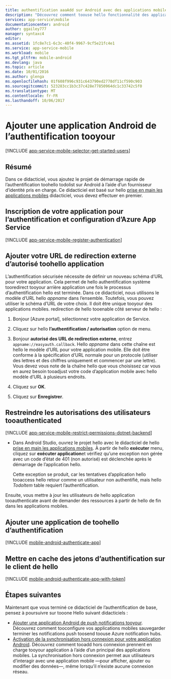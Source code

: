 ```yaml
---
title: authentification aaaAdd sur Android avec des applications mobiles | Documents Microsoft
description: "Découvrez comment toouse hello fonctionnalité des applications mobiles des utilisateurs de tooauthenticate Azure App Service de votre application Android via une variété de fournisseurs d’identité, y compris de Google, Facebook, Twitter et Microsoft."
services: app-service\mobile
documentationcenter: android
author: ggailey777
manager: syntaxc4
editor: 
ms.assetid: 1fc8e7c1-6c3c-40f4-9967-9cf5e21fc4e1
ms.service: app-service-mobile
ms.workload: mobile
ms.tgt_pltfrm: mobile-android
ms.devlang: java
ms.topic: article
ms.date: 10/01/2016
ms.author: glenga
ms.openlocfilehash: 01f608f996c931c643790ed2778df11cf590c903
ms.sourcegitcommit: 523283cc1b3c37c428e77850964dc1c33742c5f0
ms.translationtype: MT
ms.contentlocale: fr-FR
ms.lasthandoff: 10/06/2017
---
```

# <a name="add-authentication-tooyour-android-app"></a>Ajouter une application Android de l’authentification tooyour
[!INCLUDE [app-service-mobile-selector-get-started-users](../../includes/app-service-mobile-selector-get-started-users.md)]

## <a name="summary"></a>Résumé
Dans ce didacticiel, vous ajoutez le projet de démarrage rapide de l’authentification toohello todolist sur Android à l’aide d’un fournisseur d’identité pris en charge. Ce didacticiel est basé sur hello [prise en main les applications mobiles] didacticiel, vous devez effectuer en premier.

## <a name="register"></a>Inscription de votre application pour l’authentification et configuration d’Azure App Service
[!INCLUDE [app-service-mobile-register-authentication](../../includes/app-service-mobile-register-authentication.md)]

## <a name="redirecturl"></a>Ajouter votre URL de redirection externe d’autorisé toohello application

L’authentification sécurisée nécessite de définir un nouveau schéma d’URL pour votre application. Cela permet de hello authentification système tooredirect tooyour arrière application une fois le processus d’authentification hello est terminée. Dans ce didacticiel, nous utilisons le modèle d’URL hello _appname_ dans l’ensemble. Toutefois, vous pouvez utiliser le schéma d’URL de votre choix. Il doit être unique tooyour des applications mobiles. redirection de hello tooenable côté serveur de hello :

1. Bonjour [Azure portal], sélectionnez votre application de Service.

2. Cliquez sur hello **l’authentification / autorisation** option de menu.

3. Bonjour **autorisé des URL de redirection externe**, entrez `appname://easyauth.callback`.  Hello _appname_ dans cette chaîne est hello le modèle d’URL pour votre application mobile.  Elle doit être conforme à la spécification d’URL normale pour un protocole (utiliser des lettres et des chiffres uniquement et commencer par une lettre).  Vous devez vous note de la chaîne hello que vous choisissez car vous en aurez besoin tooadjust votre code d’application mobile avec hello modèle d’URL à plusieurs endroits.

4. Cliquez sur **OK**.

5. Cliquez sur **Enregistrer**.

## <a name="permissions"></a>Restreindre les autorisations des utilisateurs tooauthenticated
[!INCLUDE [app-service-mobile-restrict-permissions-dotnet-backend](../../includes/app-service-mobile-restrict-permissions-dotnet-backend.md)]

* Dans Android Studio, ouvrez le projet hello avec le didacticiel de hello [prise en main les applications mobiles]. À partir de hello **exécuter** menu, cliquez sur **exécuter application**et vérifiez qu’une exception non gérée avec un code d’état de 401 (non autorisé) est déclenchée après le démarrage de l’application hello.

     Cette exception se produit, car les tentatives d’application hello tooaccess hello retour comme un utilisateur non authentifié, mais hello *TodoItem* table requiert l’authentification.

Ensuite, vous mettre à jour les utilisateurs de hello application tooauthenticate avant de demander des ressources à partir de hello de fin dans les applications mobiles. 

## <a name="add-authentication-toohello-app"></a>Ajouter une application de toohello d’authentification
[!INCLUDE [mobile-android-authenticate-app](../../includes/mobile-android-authenticate-app.md)]



## <a name="cache-tokens"></a>Mettre en cache des jetons d’authentification sur le client de hello
[!INCLUDE [mobile-android-authenticate-app-with-token](../../includes/mobile-android-authenticate-app-with-token.md)]

## <a name="next-steps"></a>Étapes suivantes
Maintenant que vous terminé ce didacticiel de l’authentification de base, pensez à poursuivre sur tooone Hello suivant didacticiels :

* [Ajouter une application Android de push notifications tooyour](app-service-mobile-android-get-started-push.md).
  Découvrez comment tooconfigure vos applications mobiles sauvegarder terminer les notifications push toosend toouse Azure notification hubs.
* [Activation de la synchronisation hors connexion pour votre application Android](app-service-mobile-android-get-started-offline-data.md).
  Découvrez comment tooadd hors connexion prennent en charge tooyour application à l’aide d’un principal des applications mobiles. La synchronisation hors connexion permet aux utilisateurs d’interagir avec une application mobile &mdash;pour afficher, ajouter ou modifier des données&mdash;, même lorsqu’il n’existe aucune connexion réseau.

<!-- Anchors. -->
[Register your app for authentication and configure Mobile Services]: #register
[Restrict table permissions tooauthenticated users]: #permissions
[Add authentication toohello app]: #add-authentication
[Store authentication tokens on hello client]: #cache-tokens
[Refresh expired tokens]: #refresh-tokens
[Next Steps]:#next-steps


<!-- URLs. -->
[prise en main les applications mobiles]: app-service-mobile-android-get-started.md
